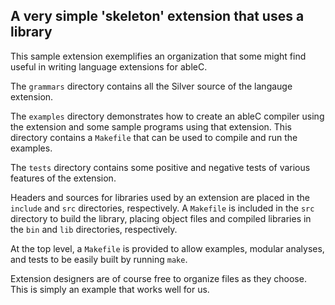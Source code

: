 ## A very simple 'skeleton' extension that uses a library

This sample extension exemplifies an organization that some might
find useful in writing language extensions for ableC.

The `grammars` directory contains all the Silver source of the
langauge extension.

The `examples` directory demonstrates how to create an ableC compiler
using the extension and some sample programs using that extension.
This directory contains a `Makefile` that can be used to compile and
run the examples.

The `tests` directory contains some positive and negative tests of
various features of the extension.

Headers and sources for libraries used by an extension are placed in the
`include` and `src` directories, respectively.  A `Makefile` is included
in the `src` directory to build the library, placing object files and
compiled libraries in the `bin` and `lib` directories, respectively.  

At the top level, a `Makefile` is provided to allow examples,
modular analyses, and tests to be easily built by running `make`.

Extension designers are of course free to organize files as they
choose.  This is simply an example that works well for us.
